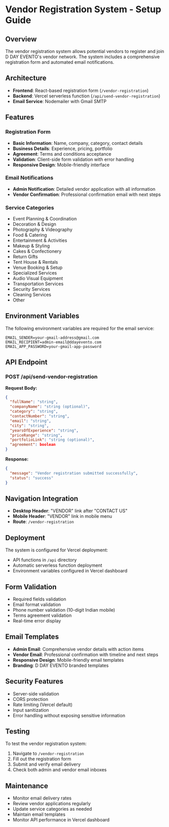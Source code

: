 # Vendor Registration System - Setup Guide

## Overview
The vendor registration system allows potential vendors to register and join D DAY EVENTO's vendor network. The system includes a comprehensive registration form and automated email notifications.

## Architecture
- **Frontend**: React-based registration form (`/vendor-registration`)
- **Backend**: Vercel serverless function (`/api/send-vendor-registration`)
- **Email Service**: Nodemailer with Gmail SMTP

## Features

### Registration Form
- **Basic Information**: Name, company, category, contact details
- **Business Details**: Experience, pricing, portfolio
- **Agreement**: Terms and conditions acceptance
- **Validation**: Client-side form validation with error handling
- **Responsive Design**: Mobile-friendly interface

### Email Notifications
- **Admin Notification**: Detailed vendor application with all information
- **Vendor Confirmation**: Professional confirmation email with next steps

### Service Categories
- Event Planning & Coordination
- Decoration & Design
- Photography & Videography
- Food & Catering
- Entertainment & Activities
- Makeup & Styling
- Cakes & Confectionery
- Return Gifts
- Tent House & Rentals
- Venue Booking & Setup
- Specialized Services
- Audio Visual Equipment
- Transportation Services
- Security Services
- Cleaning Services
- Other

## Environment Variables
The following environment variables are required for the email service:

```env
EMAIL_SENDER=your-gmail-address@gmail.com
EMAIL_RECIPIENT=admin-email@ddayevento.com
EMAIL_APP_PASSWORD=your-gmail-app-password
```

## API Endpoint

### POST /api/send-vendor-registration

**Request Body:**
```json
{
  "fullName": "string",
  "companyName": "string (optional)",
  "category": "string",
  "contactNumber": "string",
  "email": "string",
  "city": "string",
  "yearsOfExperience": "string",
  "priceRange": "string",
  "portfolioLink": "string (optional)",
  "agreement": boolean
}
```

**Response:**
```json
{
  "message": "Vendor registration submitted successfully",
  "status": "success"
}
```

## Navigation Integration
- **Desktop Header**: "VENDOR" link after "CONTACT US"
- **Mobile Header**: "VENDOR" link in mobile menu
- **Route**: `/vendor-registration`

## Deployment
The system is configured for Vercel deployment:
- API functions in `/api` directory
- Automatic serverless function deployment
- Environment variables configured in Vercel dashboard

## Form Validation
- Required fields validation
- Email format validation
- Phone number validation (10-digit Indian mobile)
- Terms agreement validation
- Real-time error display

## Email Templates
- **Admin Email**: Comprehensive vendor details with action items
- **Vendor Email**: Professional confirmation with timeline and next steps
- **Responsive Design**: Mobile-friendly email templates
- **Branding**: D DAY EVENTO branded templates

## Security Features
- Server-side validation
- CORS protection
- Rate limiting (Vercel default)
- Input sanitization
- Error handling without exposing sensitive information

## Testing
To test the vendor registration system:
1. Navigate to `/vendor-registration`
2. Fill out the registration form
3. Submit and verify email delivery
4. Check both admin and vendor email inboxes

## Maintenance
- Monitor email delivery rates
- Review vendor applications regularly
- Update service categories as needed
- Maintain email templates
- Monitor API performance in Vercel dashboard